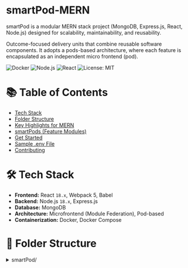 # smartPod-MERN

smartPod is a modular MERN stack project (MongoDB, Express.js, React, Node.js) designed for scalability, maintainability, and reusability.

Outcome-focused delivery units that combine reusable software components. It adopts a pods-based architecture, where each feature is encapsulated as an independent micro frontend (pod).

![Docker](https://img.shields.io/badge/containerized-Docker-blue)
![Node.js](https://img.shields.io/badge/backend-Express-green)
![React](https://img.shields.io/badge/frontend-React-blue)
![License: MIT](https://img.shields.io/badge/License-MIT-yellow.svg)

# 📚 Table of Contents
- [Tech Stack](#-tech-stack)
- [Folder Structure](#-folder-structure)
- [Key Highlights for MERN](#-key-highlights-for-mern)
- [smartPods (Feature Modules)](#-smartpods-feature-modules)
- [Get Started](#-get-started)
- [Sample .env File](#-sample-env-file)
- [Contributing](#-contributing)
<!-- - [Code Quality](#-code-quality) -->

# 🛠️ Tech Stack
- **Frontend:** React `18.x`, Webpack 5, Babel
- **Backend:** Node.js `18.x`, Express.js
- **Database:** MongoDB
- **Architecture:** Microfrontend (Module Federation), Pod-based
- **Containerization:** Docker, Docker Compose

# 📁 Folder Structure

<details>
<summary>smartPod/</summary>

```
├── .gitignore
├── README.md
├── docker-compose.yaml
```

<details>
<summary><code>backend/</code></summary>

<details>
<summary><code>service-a/</code></summary>

- src/  
- index.js  
- Dockerfile  

</details>

<details>
<summary><code>service-b/</code></summary>

- src/  
- index.js  
- Dockerfile  

</details>

</details>

<details>
<summary><code>frontend/</code></summary>

<details>
<summary><code>component-a/</code></summary>

- src/  
- assets/  
- tests/  
- Dockerfile  

</details>

<details>
<summary><code>component-b/</code></summary>

- src/  
- assets/  
- tests/  
- Dockerfile  

</details>

</details>


# 🧩 Key Highlights for MERN:
- **Frontend (React):** Inside `frontend/` folder.
- **Backend:** Inside `backend/`folder.

# 🧩 smartPods (Feature Modules)
Pods are self-contained feature modules.  

# 🚀 Get Started

```bash
# Run the app
docker compose up --build

# Stop the app
docker compose down
```

# 🔐 Sample .env File

```
NODE_ENV=development
MONGO_URI=your_mongo_uri
JWT_SECRET=your_jwt_secret

```

# 🤝 Contributing
- Keep UI components generic and reusable
- Encapsulate feature logic within pods
- Follow consistent naming conventions across both frontend (React) and backend (Node.js):

<details>
<summary><strong>📌 Naming Conventions (React + Node.js)</strong></summary>

| Type                  | Convention            | React Example        | Node.js Example         |
|-----------------------|-----------------------|-----------------------|--------------------------|
| Component / Class     | PascalCase            | `UserCard.jsx`        | `UserService.js`         |
| Hook (React only)     | use + camelCase       | `useAuth.js`          | —                        |
| Function / Method     | camelCase             | `handleClick()`       | `getUserData()`          |
| Variable / Const      | camelCase             | `userName`            | `dbClient`               |
| Constant              | UPPER_SNAKE_CASE      | `MAX_ATTEMPTS`        | `DB_URL`                 |
| File Name             | kebab-case            | `user-profile.jsx`    | `user-service.js`        |
| Folder Name           | kebab-case            | `user-profile/`       | `middleware/`            |
| Redux Slice File      | camelCase             | `authSlice.js`        | —                        |
| Route File            | kebab-case (plural)   | —                     | `users.js`               |
| Environment Variable  | UPPER_SNAKE_CASE      | `REACT_APP_API_URL`   | `JWT_SECRET`             |
| Middleware Function   | camelCase             | —                     | `authMiddleware()`       |
| Config File           | kebab-case            | —                     | `db-config.js`           |

</details>

<!-- # 🧹 Code Quality
- Linting: ESLint (with Airbnb config recommended)
- Formatting: Prettier
- Commit Convention: Conventional Commits (recommended for CI/CD) -->
